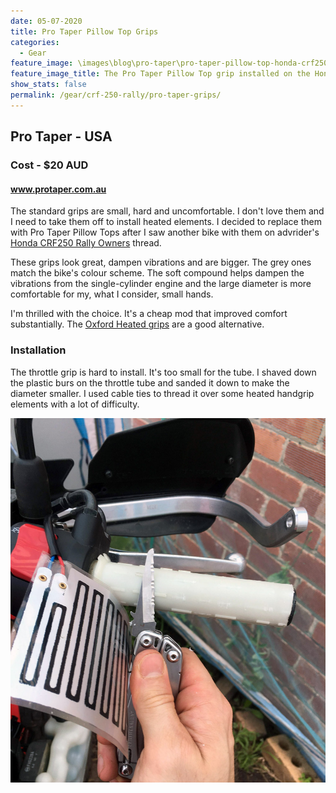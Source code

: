 ```yaml
---
date: 05-07-2020
title: Pro Taper Pillow Top Grips
categories:
  - Gear
feature_image: \images\blog\pro-taper\pro-taper-pillow-top-honda-crf250-rally
feature_image_title: The Pro Taper Pillow Top grip installed on the Honda CRF250 Rally
show_stats: false
permalink: /gear/crf-250-rally/pro-taper-grips/
---
```

<h2>Pro Taper - USA</h2>
<h3>Cost - $20 AUD</h3>
<h4>
  <a href="https://www.protaper.com/">www.protaper.com.au</a>
</h4>
<p>
  The standard grips are small, hard and uncomfortable. I don't love them and I need to take them off to install heated elements. I decided to replace them with Pro Taper Pillow Tops after I saw another bike with them on advrider's <a href="https://advrider.com/f/threads/honda-crf250-rally-owners.1212233/" target="_blank">Honda CRF250 Rally Owners</a> thread.
</p>

<p>
  These grips look great, dampen vibrations and are bigger. The grey ones match the bike's colour scheme. The soft compound helps dampen the vibrations from the single-cylinder engine and the large diameter is more comfortable for my, what I consider, small hands.
</p>

<p>
  I'm thrilled with the choice. It's a cheap mod that improved comfort substantially. The <a href="https://www.oxfordproducts.com/motorcycle/product_type/accessories/handlebar_accessories/heated_grips/" target="_blank">Oxford Heated grips</a> are a good alternative.
</p>

<h3>Installation</h3>
<p>
  The throttle grip is hard to install. It's too small for the tube. I shaved down the plastic burs on the throttle tube and sanded it down to make the diameter smaller. I used cable ties to thread it over some heated handgrip elements with a lot of difficulty.
</p>

<picture>
  <source srcset="\images\blog\pro-taper\cutting-throttle-tube-burs-honda-crf250-rally.webp">
  <img src="\images\blog\pro-taper\cutting-throttle-tube-burs-honda-crf250-rally.jpg" alt="Cutting off the burs from the throttle tube with a knife" />
</picture>

